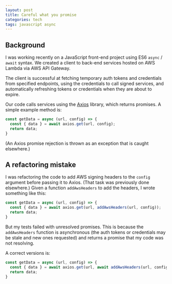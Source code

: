 ```yaml
---
layout: post 
title: Careful what you promise
categories: tech
tags: javascript async
---
```


## Background

I was working recently on a JavaScript front-end project using ES6 `async` / `await` syntax.
We created a client to back-end services hosted on AWS Lambda via AWS API
Gateway.

The client is successful at fetching temporary auth tokens and credentials from specified
endpoints, using the credentials to call signed services, and automatically refreshing tokens or
credentials when they are about to expire.

Our code calls services using the [Axios](https://github.com/axios/axios) library, which returns
promises. A simple example method is:

```javascript
const getData = async (url, config) => {
  const { data } = await axios.get(url, config);
  return data;
}
```  

(An Axios promise rejection is thrown as an exception that is caught elsewhere.)

## A refactoring mistake

I was refactoring the code to add AWS signing headers to the `config` argument before passing it to
Axios. (That task was previously done elsewhere.)
Given a function `addAwsHeaders` to add the headers, I wrote something like this:

```javascript
const getData = async (url, config) => {
  const { data } = await axios.get(url, addAwsHeaders(url, config));
  return data;
}
```  

But my tests failed with unresolved promises. This is because the `addAwsHeaders` function is
asynchronous (the auth tokens or credentials may be stale and new ones requested) and returns
a promise that my code was not resolving.

A correct versions is:

```javascript
const getData = async (url, config) => {
  const { data } = await axios.get(url, await addAwsHeaders(url, config));
  return data;
}
```
